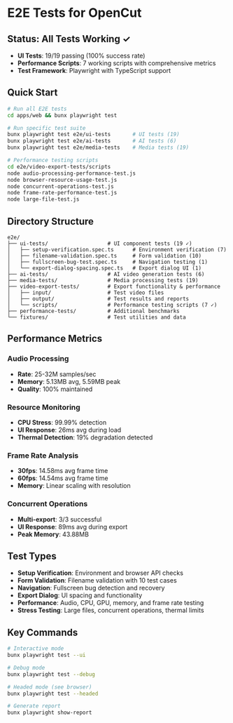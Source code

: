 # E2E Tests for OpenCut

## Status: All Tests Working ✓
- **UI Tests**: 19/19 passing (100% success rate)
- **Performance Scripts**: 7 working scripts with comprehensive metrics
- **Test Framework**: Playwright with TypeScript support

## Quick Start

```bash
# Run all E2E tests
cd apps/web && bunx playwright test

# Run specific test suite
bunx playwright test e2e/ui-tests       # UI tests (19)
bunx playwright test e2e/ai-tests       # AI tests (6)
bunx playwright test e2e/media-tests    # Media tests (19)

# Performance testing scripts
cd e2e/video-export-tests/scripts
node audio-processing-performance-test.js
node browser-resource-usage-test.js
node concurrent-operations-test.js
node frame-rate-performance-test.js
node large-file-test.js
```

## Directory Structure

```
e2e/
├── ui-tests/                   # UI component tests (19 ✓)
│   ├── setup-verification.spec.ts      # Environment verification (7)
│   ├── filename-validation.spec.ts     # Form validation (10)
│   ├── fullscreen-bug-test.spec.ts     # Navigation testing (1)
│   └── export-dialog-spacing.spec.ts   # Export dialog UI (1)
├── ai-tests/                   # AI video generation tests (6)
├── media-tests/                # Media processing tests (19)
├── video-export-tests/         # Export functionality & performance
│   ├── input/                  # Test video files
│   ├── output/                 # Test results and reports
│   └── scripts/                # Performance testing scripts (7 ✓)
├── performance-tests/          # Additional benchmarks
└── fixtures/                   # Test utilities and data
```

## Performance Metrics

### Audio Processing
- **Rate**: 25-32M samples/sec
- **Memory**: 5.13MB avg, 5.59MB peak
- **Quality**: 100% maintained

### Resource Monitoring
- **CPU Stress**: 99.99% detection
- **UI Response**: 26ms avg during load
- **Thermal Detection**: 19% degradation detected

### Frame Rate Analysis
- **30fps**: 14.58ms avg frame time
- **60fps**: 14.54ms avg frame time
- **Memory**: Linear scaling with resolution

### Concurrent Operations
- **Multi-export**: 3/3 successful
- **UI Response**: 89ms avg during export
- **Peak Memory**: 43.88MB

## Test Types

- **Setup Verification**: Environment and browser API checks
- **Form Validation**: Filename validation with 10 test cases
- **Navigation**: Fullscreen bug detection and recovery
- **Export Dialog**: UI spacing and functionality
- **Performance**: Audio, CPU, GPU, memory, and frame rate testing
- **Stress Testing**: Large files, concurrent operations, thermal limits

## Key Commands

```bash
# Interactive mode
bunx playwright test --ui

# Debug mode
bunx playwright test --debug

# Headed mode (see browser)
bunx playwright test --headed

# Generate report
bunx playwright show-report
```
